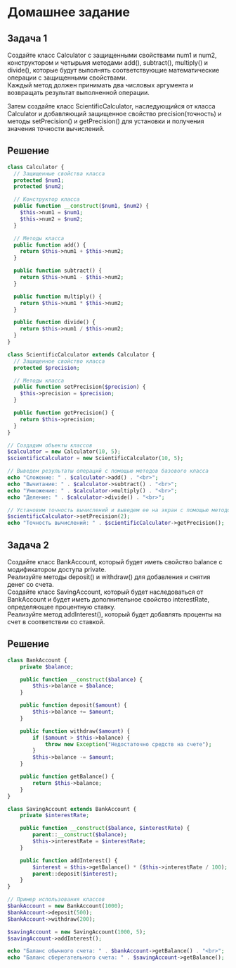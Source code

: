 # Домашнее задание

## Задача 1

Создайте класс Calculator с защищенными свойствами num1 и num2, конструктором и четырьмя методами add(), subtract(), multiply() и divide(), которые будут выполнять соответствующие математические операции с защищенными свойствами.\
Каждый метод должен принимать два числовых аргумента и возвращать результат выполненной операции.

Затем создайте класс ScientificCalculator, наследующийся от класса Calculator и добавляющий защищенное свойство precision(точность) и методы setPrecision() и getPrecision() для установки и получения значения точности вычислений.

## Решение

```php
class Calculator {
  // Защищенные свойства класса
  protected $num1;
  protected $num2;

  // Конструктор класса
  public function __construct($num1, $num2) {
    $this->num1 = $num1;
    $this->num2 = $num2;
  }

  // Методы класса
  public function add() {
    return $this->num1 + $this->num2;
  }

  public function subtract() {
    return $this->num1 - $this->num2;
  }

  public function multiply() {
    return $this->num1 * $this->num2;
  }

  public function divide() {
    return $this->num1 / $this->num2;
  }
}

class ScientificCalculator extends Calculator {
  // Защищенное свойство класса
  protected $precision;

  // Методы класса
  public function setPrecision($precision) {
    $this->precision = $precision;
  }

  public function getPrecision() {
    return $this->precision;
  }
}

// Создадим объекты классов
$calculator = new Calculator(10, 5);
$scientificCalculator = new ScientificCalculator(10, 5);

// Выведем результаты операций с помощью методов базового класса
echo "Сложение: " . $calculator->add() . "<br>";
echo "Вычитание: " . $calculator->subtract() . "<br>";
echo "Умножение: " . $calculator->multiply() . "<br>";
echo "Деление: " . $calculator->divide() . "<br>";

// Установим точность вычислений и выведем ее на экран с помощью методов класса-наследника
$scientificCalculator->setPrecision(2);
echo "Точность вычислений: " . $scientificCalculator->getPrecision();

```

## Задача 2

Создайте класс BankAccount, который будет иметь свойство balance с модификатором доступа private.\
Реализуйте методы deposit() и withdraw() для добавления и снятия денег со счета.\
Создайте класс SavingAccount, который будет наследоваться от BankAccount и будет иметь дополнительное свойство interestRate, определяющее процентную ставку.\
Реализуйте метод addInterest(), который будет добавлять проценты на счет в соответствии со ставкой.

## Решение

```php
class BankAccount {
    private $balance;

    public function __construct($balance) {
        $this->balance = $balance;
    }

    public function deposit($amount) {
        $this->balance += $amount;
    }

    public function withdraw($amount) {
        if ($amount > $this->balance) {
            throw new Exception("Недостаточно средств на счете");
        }
        $this->balance -= $amount;
    }

    public function getBalance() {
        return $this->balance;
    }
}

class SavingAccount extends BankAccount {
    private $interestRate;

    public function __construct($balance, $interestRate) {
        parent::__construct($balance);
        $this->interestRate = $interestRate;
    }

    public function addInterest() {
        $interest = $this->getBalance() * ($this->interestRate / 100);
        parent::deposit($interest);
    }
}

// Пример использования классов
$bankAccount = new BankAccount(1000);
$bankAccount->deposit(500);
$bankAccount->withdraw(200);

$savingAccount = new SavingAccount(1000, 5);
$savingAccount->addInterest();

echo "Баланс обычного счета: " . $bankAccount->getBalance() . "<br>";
echo "Баланс сберегательного счета: " . $savingAccount->getBalance();

```